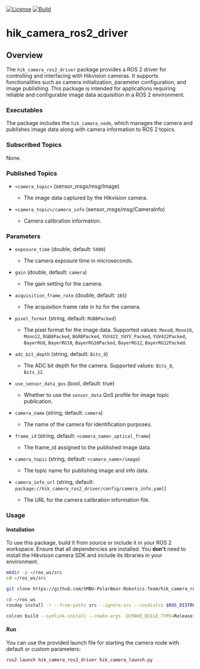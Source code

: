 [![License](https://img.shields.io/badge/License-Apache%202.0-blue.svg)](https://opensource.org/licenses/Apache-2.0)
[![Build](https://github.com/SMBU-PolarBear-Robotics-Team/hik_camera_ros2_driver/actions/workflows/ci.yml/badge.svg)](https://github.com/SMBU-PolarBear-Robotics-Team/hik_camera_ros2_driver/actions/workflows/ci.yml)

# hik_camera_ros2_driver

## Overview

The `hik_camera_ros2_driver` package provides a ROS 2 driver for controlling and interfacing with Hikvision cameras. It supports functionalities such as camera initialization, parameter configuration, and image publishing. This package is intended for applications requiring reliable and configurable image data acquisition in a ROS 2 environment.

### Executables

The package includes the `hik_camera_node`, which manages the camera and publishes image data along with camera information to ROS 2 topics.

### Subscribed Topics

None.

### Published Topics

- `<camera_topic>` (sensor_msgs/msg/Image)
  - The image data captured by the Hikvision camera.

- `<camera_topic>/camera_info` (sensor_msgs/msg/CameraInfo)
  - Camera calibration information.

### Parameters

- `exposure_time` (double, default: `5000`)
  - The camera exposure time in microseconds.

- `gain` (double, default: `camera`)
  - The gain setting for the camera.

- `acquisition_frame_rate` (double, default: `165`)
  - The acquisition frame rate in hz for the camera.

- `pixel_format` (string, default: `RGB8Packed`)
  - The pixel format for the image data. Supported values: `Mono8`, `Mono10`, `Mono12`, `RGB8Packed`, `BGR8Packed`, `YUV422_YUYV_Packed`, `YUV422Packed`, `BayerRG8`, `BayerRG10`, `BayerRG10Packed`, `BayerRG12`, `BayerRG12Packed`.

- `adc_bit_depth` (string, default: `Bits_8`)
  - The ADC bit depth for the camera. Supported values: `Bits_8`, `Bits_12`.

- `use_sensor_data_qos` (bool, default: true)
  - Whether to use the `sensor_data` QoS profile for image topic publication.

- `camera_name` (string, default: `camera`)
  - The name of the camera for identification purposes.

- `frame_id` (string, default: `<camera_name>_optical_frame`)
  - The frame_id assigned to the published image data.

- `camera_topic` (string, default: `<camera_name>/image`)
  - The topic name for publishing image and info data.

- `camera_info_url` (string, default: `package://hik_camera_ros2_driver/config/camera_info.yaml`)
  - The URL for the camera calibration information file.

### Usage

#### Installation

To use this package, build it from source or include it in your ROS 2 workspace. Ensure that all dependencies are installed. You **don't** need to install the Hikvision camera SDK and include its libraries in your environment.

```bash
mkdir -p ~/ros_ws/src
cd ~/ros_ws/src
```

```bash
git clone https://github.com/SMBU-PolarBear-Robotics-Team/hik_camera_ros2_driver.git
```

```bash
cd ~/ros_ws
rosdep install -r --from-paths src --ignore-src --rosdistro $ROS_DISTRO -y
```

```bash
colcon build --symlink-install --cmake-args -DCMAKE_BUILD_TYPE=Release
```

#### Run

You can use the provided launch file for starting the camera node with default or custom parameters:

```bash
ros2 launch hik_camera_ros2_driver hik_camera_launch.py
```
